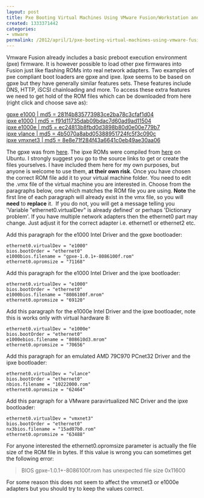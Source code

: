 ```yaml
---
layout: post
title: Pxe Booting Virtual Machines Using VMware Fusion/Workstation and gpxe or ipxe
created: 1333371442
categories:
- vmware
permalink: /2012/april/1/pxe-booting-virtual-machines-using-vmware-fusionworkstation-and-gpxe-or-ipxe
---
```

Vmware Fusion already includes a basic preboot execution environment (pxe) firmware. It is however possible to load other pxe firmwares into Fusion just like flashing ROMs into real network adapters. Two examples of pxe compliant boot loaders are gpxe and ipxe. Ipxe seems to be based on gpxe but they have generally similar features sets. These features include DNS, HTTP, iSCSI chainloading and more. To access these extra features we need to get hold of the ROM files which can be downloaded from here (right click and choose save as):

<a href="https://s3.amazonaws.com/twe-public-fs/gpxe-1.0.1%2B-8086100f.rom">gpxe e1000 | md5 = 281f4b835773983ce2ba78c3cfaf1d04</a>  
<a href="https://s3.amazonaws.com/twe-public-fs/8086100f.mrom">ipxe e1000 | md5 = f91d11735dab09bdac7d60ad9ad11504</a>  
<a href="https://s3.amazonaws.com/twe-public-fs/808610d3.mrom">ipxe e1000e | md5 = ec24813b8fbd0d3898b80d0e00e779b7</a>  
<a href="https://s3.amazonaws.com/twe-public-fs/15ad07b0.rom">ipxe vlance | md5 = 4b5070a8abd05388951724fc5f3c090c</a>  
<a href="https://s3.amazonaws.com/twe-public-fs/10222000.rom">ipxe vmxnet3 | md5 = 8e8e71f284f43a6641c0eb49ae30aa06</a>  

The gpxe was from <a href="http://etherboot.org/wiki/appnotes/gpxeonvmware">here</a>. The ipxe ROMs were compiled from <a href="http://ipxe.org/howto/vmware">here</a> on Ubuntu. I strongly suggest you go to the source links to get or create the files yourselves. I have included them here for my own purposes, but anyone is welcome to use them, <strong>at their own risk</strong>.
Once you have chosen the correct ROM file add it to your virtual machine folder. You need to edit the .vmx file of the virtual machine you are interested in. Choose from the paragraphs below, one which matches the ROM file you are using. <strong>Note</strong> the first line of each paragraph will already exist in the vmx file, so you will <strong>need</strong> to <strong>replace</strong> it. &nbsp;If you do not, you will get a message telling you 'Variable &quot;ethernet0.virtualDev&quot; is already defined' or perhaps 'Dictionary problem'. If you have multiple network adapters then the ethernet0 part may change. Just adjust it for the correct adapter i.e. ethernet1 or ethernet2 etc.

Add this paragraph for the e1000 Intel Driver and the gpxe bootloader:

    ethernet0.virtualDev = "e1000"
    bios.bootOrder = "ethernet0"
    e1000bios.filename = "gpxe-1.0.1+-8086100f.rom"
    ethernet0.opromsize = "71168"

Add this paragraph for the e1000 Intel Driver and the ipxe bootloader:

    ethernet0.virtualDev = "e1000"
    bios.bootOrder = "ethernet0"
    e1000bios.filename = "8086100f.mrom"
    ethernet0.opromsize = "69120"

Add this paragraph for the e1000e Intel Driver and the ipxe bootloader, note this is works only with virtual hardware 8:

    ethernet0.virtualDev = "e1000e"
    bios.bootOrder = "ethernet0"  
    e1000ebios.filename = "808610d3.mrom"
    ethernet0.opromsize = "70656"

Add this paragraph for an emulated AMD 79C970 PCnet32 Driver and the ipxe bootloader:

    ethernet0.virtualDev = "vlance"
    bios.bootOrder = "ethernet0"
    nbios.filename = "10222000.rom"
    ethernet0.opromsize = "62464"

Add this paragraph for a VMware paravirtualized NIC Driver and the ipxe bootloader:

    ethernet0.virtualDev = "vmxnet3"
    bios.bootOrder = "ethernet0"
    nx3bios.filename = "15ad07b0.rom"
    ethernet0.opromsize = "63488"

For anyone interested the ethernet0.opromsize parameter is actually the file size of the ROM file in bytes. If this value is wrong you can sometimes get the following error:

> BIOS gpxe-1.0.1+-8086100f.rom has unexpected file size 0x11600

For some reason this does not seem to affect the vmxnet3 or e1000e adapters but you should try to keep the values correct.

